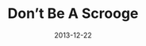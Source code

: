---
title: "Don’t Be A Scrooge"
speaker: "Barry Gin"
date: "2013-12-22"
sermonUrl: "//35.190.93.184/sermons/20131222_sunday_barry_gin_dont_be_a_scrooge.mp3"
---